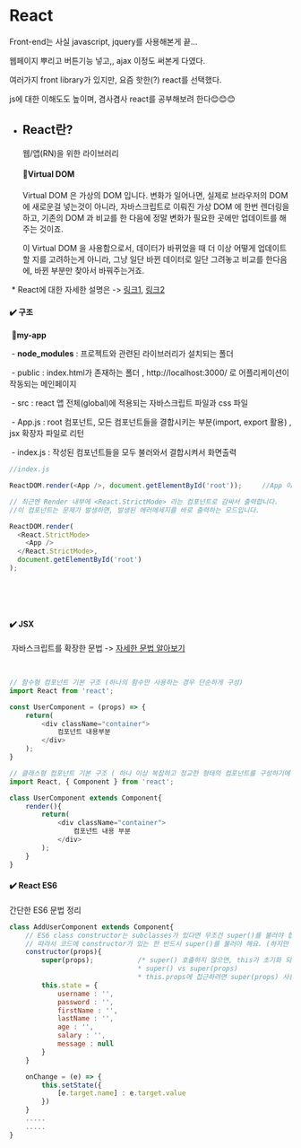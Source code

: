 # React

Front-end는 사실 javascript, jquery를 사용해본게 끝...

웹페이지 뿌리고 버튼기능 넣고,, ajax 이정도 써본게 다였다.

여러가지 front library가 있지만, 요즘 핫한(?) react를 선택했다.

 js에 대한 이해도도 높이며, 겸사겸사 react를 공부해보려 한다😊😊😊



* ## React란?

  웹/앱(RN)을 위한 라이브러리

  #### 

  #### 🌈Virtual DOM
  
  Virtual DOM 은 가상의 DOM 입니다. 변화가 일어나면, 실제로 브라우저의 DOM 에 새로운걸 넣는것이 아니라, 자바스크립트로 이뤄진 가상 DOM 에 한번 렌더링을 하고, 기존의 DOM 과 비교를 한 다음에 정말 변화가 필요한 곳에만 업데이트를 해주는 것이죠.
  
  이 Virtual DOM 을 사용함으로서, 데이터가 바뀌었을 때 더 이상 어떻게 업데이트 할 지를 고려하는게 아니라, 그냥 일단 바뀐 데이터로 일단 그려놓고 비교를 한다음에, 바뀐 부분만 찾아서 바꿔주는거죠.

​       * React에 대한 자세한 설명은 -> <a href="https://velopert.com/3612">링크1</a>,      <a href="https://medium.com/react-native-seoul/react-%EB%A6%AC%EC%95%A1%ED%8A%B8%EB%A5%BC-%EC%B2%98%EC%9D%8C%EB%B6%80%ED%84%B0-%EB%B0%B0%EC%9B%8C%EB%B3%B4%EC%9E%90-01-react-js%EB%9E%80-%EB%AC%B4%EC%97%87%EC%9D%B8%EA%B0%80-ad8ba252ee28">링크2</a>

####      

####      ✔️ 구조

​       📂**my-app**

​			- **node_modules** : 프로젝트와 관련된 라이브러리가 설치되는 폴더

​            - public : index.html가 존재하는 폴더 , http://localhost:3000/ 로 어플리케이션이 작동되는 메인페이지

​            - src  : react 앱 전체(global)에 적용되는 자바스크립트 파일과 css 파일

​                        - App.js : root 컴포넌트, 모든 컴포넌트들을 결합시키는 부분(import, export 활용) ,  jsx 확장자 파일로 리턴                    

​                        - index.js : 작성된 컴포넌트들을 모두 불러와서 결합시켜서 화면출력        

```js
//index.js

ReactDOM.render(<App />, document.getElementById('root'));     //App 이 컴포넌트, docu~ 가 부착위치입니다. id값을 가져왔습니다.

// 최근엔 Render 내부에 <React.StrictMode> 라는 컴포넌트로 감싸서 출력합니다.
//이 컴포넌트는 문제가 발생하면, 발생된 에러메세지를 바로 출력하는 모드입니다.

ReactDOM.render(
  <React.StrictMode>
    <App />
  </React.StrictMode>,
  document.getElementById('root')
);
```

​                    

​                                    

####        ✔️ JSX  

​             자바스크립트를 확장한 문법  ->    <a href="https://velog.io/@jkzombie/React-%ED%99%9C%EC%9A%A9%ED%95%98%EA%B8%B0JSX">자세한 문법 알아보기</a>

​          

```js
// 함수형 컴포넌트 기본 구조 (하나의 함수만 사용하는 경우 단순하게 구성)
import React from 'react';

const UserComponent = (props) => {
    return(
        <div className="container">
			컴포넌트 내용부분
        </div>
    );
}

// 클래스형 컴포넌트 기본 구조 ( 하나 이상 복잡하고 정교한 형태의 컴포넌트를 구성하기에 적합)
import React, { Component } from 'react';

class UserComponent extends Component{
    render(){
        return(
            <div className="container">
            	컴포넌트 내용 부분
            </div>
        );
    }
}
```



#### ✔️  React ES6

   간단한 ES6 문법 정리

```jsx
class AddUserComponent extends Component{
    // ES6 class constructor는 subclasses가 있다면 무조건 super()를 불러야 합니다.
    // 따라서 코드에 constructor가 있는 한 반드시 super()를 불러야 해요. (하지만 subclass는 constructor를 가지지 않아도 상관 없습니다.)
    constructor(props){					
        super(props);			/* super() 호출하지 않으면, this가 초기화 되지 않음.
								* super() vs super(props) 
                                * this.props에 접근하려면 super(props) 사용 */
        this.state = {
            username : '',
            password : '',
            firstName : '',
            lastName : '',
            age : '',
            salary : '',
            message : null
        }
    }

    onChange = (e) => {
        this.setState({
            [e.target.name] : e.target.value
        })
    }
    .....
    .....
}   
```

​         

